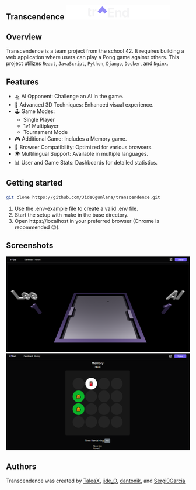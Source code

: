 
## Transcendence ![logo.svg](./images/logo.svg)

## Overview

Transcendence is a team project from the school 42. It requires building a web application where users can play a Pong game against others. This project utilizes `React`, `JavaScript`, `Python`, `Django`, `Docker`, and `Nginx`.

## Features

- 🛸 AI Opponent: Challenge an AI in the game.
- 🗿 Advanced 3D Techniques: Enhanced visual experience.
- 🕹 Game Modes:
  - Single Player
  - 1v1 Multiplayer
  - Tournament Mode
- 🎮 Additional Game: Includes a Memory game.
- 🌟 Browser Compatibility: Optimized for various browsers.
- 🌍 Multilingual Support: Available in multiple languages.
- 📊 User and Game Stats: Dashboards for detailed statistics.

## Getting started

```bash
git clone https://github.com/JideOgunlana/transcendence.git
```
1. Use the .env-example file to create a valid .env file.
2. Start the setup with make in the base directory.
3. Open https://localhost in your preferred browser (Chrome is recommended 😉).

## Screenshots
![pong.png](./images/pong.png)
![memory.png](./images/memory.png)


## Authors

<p>
Transcendence was created by <a href="https://github.com/TaleaX">TaleaX</a>, <a href="https://github.com/JideOgunlana">jide_O</a>, <a href="https://github.com/dantonik">dantonik</a>, and <a href="https://github.com/Sergi0Garcia">Sergi0Garcia</a>
</p>